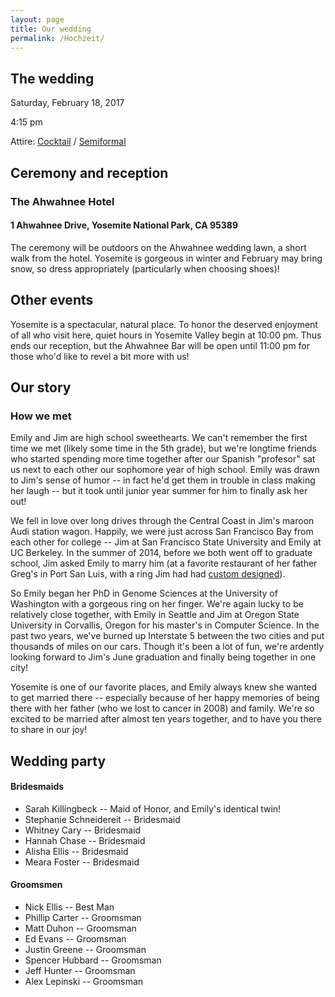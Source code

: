 ```yaml
---
layout: page
title: Our wedding
permalink: /Hochzeit/
---
```


## The wedding

Saturday, February 18, 2017

4:15 pm

Attire: [Cocktail](https://www.youtube.com/watch?v=Of5QjLNnufg) / [Semiformal](https://www.theknot.com/content/wedding-guest-attire-cheat-sheet)

## Ceremony and reception

### The Ahwahnee Hotel

#### 1 Ahwahnee Drive, Yosemite National Park, CA 95389

The ceremony will be outdoors on the Ahwahnee wedding lawn, a short walk from the hotel. Yosemite is gorgeous in winter and February may bring snow, so dress appropriately (particularly when choosing shoes)!  

## Other events

Yosemite is a spectacular, natural place. To honor the deserved enjoyment of all who visit here, quiet hours in Yosemite Valley begin at 10:00 pm. Thus ends our reception, but the Ahwahnee Bar will be open until 11:00 pm for those who'd like to revel a bit more with us!

## Our story

### How we met

Emily and Jim are high school sweethearts. We can't remember the first time we met (likely some time in the 5th grade), but we're longtime friends who started spending more time together after our Spanish "profesor" sat us next to each other our sophomore year of high school. Emily was drawn to Jim's sense of humor -- in fact he'd get them in trouble in class making her laugh -- but it took until junior year summer for him to finally ask her out! 

We fell in love over long drives through the Central Coast in Jim's maroon Audi station wagon. Happily, we were just across San Francisco Bay from each other for college -- Jim at San Francisco State University and Emily at UC Berkeley. In the summer of 2014, before we both went off to graduate school, Jim asked Emily to marry him (at a favorite restaurant of her father Greg's in Port San Luis, with a ring Jim had had [custom designed](http://www.serengetiwest.com/)). 

So Emily began her PhD in Genome Sciences at the University of Washington with a gorgeous ring on her finger. We're again lucky to be relatively close together, with Emily in Seattle and Jim at Oregon State University in Corvallis, Oregon for his master's in Computer Science. In the past two years, we've burned up Interstate 5 between the two cities and put thousands of miles on our cars. Though it's been a lot of fun, we're ardently looking forward to Jim's June graduation and finally being together in one city!

Yosemite is one of our favorite places, and Emily always knew she wanted to get married there -- especially because of her happy memories of being there with her father (who we lost to cancer in 2008) and family. We're so excited to be married after almost ten years together, and to have you there to share in our joy! 

## Wedding party

#### Bridesmaids
+ Sarah Killingbeck -- Maid of Honor, and Emily's identical twin!
+ Stephanie Schneidereit -- Bridesmaid
+ Whitney Cary -- Bridesmaid
+ Hannah Chase -- Bridesmaid
+ Alisha Ellis -- Bridesmaid
+ Meara Foster -- Bridesmaid

#### Groomsmen
+ Nick Ellis -- Best Man
+ Phillip Carter -- Groomsman
+ Matt Duhon -- Groomsman
+ Ed Evans -- Groomsman
+ Justin Greene -- Groomsman
+ Spencer Hubbard -- Groomsman
+ Jeff Hunter -- Groomsman
+ Alex Lepinski -- Groomsman
